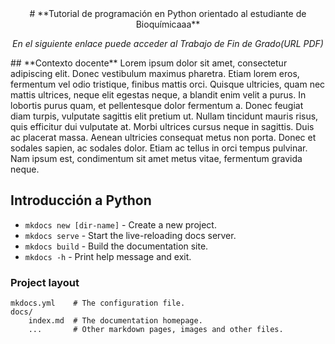 <center>
# **Tutorial de programación en Python orientado al estudiante de Bioquímicaaa**

*En el siguiente enlace puede acceder al Trabajo de Fin de Grado(URL PDF)*
</center>
## **Contexto docente**
Lorem ipsum dolor sit amet, consectetur adipiscing elit. Donec vestibulum maximus pharetra. Etiam lorem eros, fermentum vel odio tristique, finibus mattis orci. Quisque ultricies, quam nec mattis ultrices, neque elit egestas neque, a blandit enim velit a purus. In lobortis purus quam, et pellentesque dolor fermentum a. Donec feugiat diam turpis, vulputate sagittis elit pretium ut. Nullam tincidunt mauris risus, quis efficitur dui vulputate at. Morbi ultrices cursus neque in sagittis. Duis ac placerat massa. Aenean ultricies consequat metus non porta. Donec et sodales sapien, ac sodales dolor. Etiam ac tellus in orci tempus pulvinar. Nam ipsum est, condimentum sit amet metus vitae, fermentum gravida neque.

## **Introducción a Python**

* `mkdocs new [dir-name]` - Create a new project.
* `mkdocs serve` - Start the live-reloading docs server.
* `mkdocs build` - Build the documentation site.
* `mkdocs -h` - Print help message and exit.

### Project layout

    mkdocs.yml    # The configuration file.
    docs/
        index.md  # The documentation homepage.
        ...       # Other markdown pages, images and other files.

